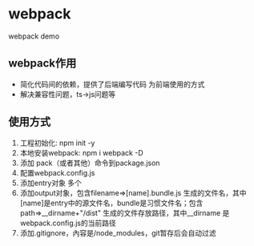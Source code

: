# webpack
webpack demo

## webpack作用
* 简化代码间的依赖，提供了后端编写代码 为前端使用的方式
* 解决兼容性问题，ts->js问题等

## 使用方式
1. 工程初始化: npm init -y
2. 本地安装webpack: npm i webpack -D
3. 添加 pack（或者其他）命令到package.json
4. 配置webpack.config.js
5. 添加entry对象 多个
6. 添加output对象，包含filename=>[name].bundle.js 生成的文件名，其中[name]是entry中的源文件名，bundle是习惯文件名；包含path=>__dirname+"/dist" 生成的文件存放路径，其中__dirname
是webpack.config.js的当前路径
7. 添加.gitignore，內容是/node_modules，git暂存后会自动过滤